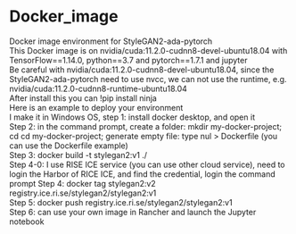 # Docker_image
Docker image environment for StyleGAN2-ada-pytorch  
This Docker image is on nvidia/cuda:11.2.0-cudnn8-devel-ubuntu18.04 with TensorFlow==1.14.0, python==3.7 and pytorch==1.7.1 and jupyter  
Be careful with nvidia/cuda:11.2.0-cudnn8-devel-ubuntu18.04, since the StyleGAN2-ada-pytorch need to use nvcc, we can not use the runtime, e.g. nvidia/cuda:11.2.0-cudnn8-runtime-ubuntu18.04  
After install this you can !pip install ninja  
Here is an example to deploy your environment  
I make it in Windows OS, step 1: install docker desktop, and open it  
Step 2: in the command prompt, create a folder: mkdir my-docker-project; cd cd my-docker-project; generate empty file: type nul > Dockerfile (you can use the Dockerfile example)  
Step 3: docker build -t stylegan2:v1 ./  
Step 4-0: I use RISE ICE service (you can use other cloud service), need to login the Harbor of RICE ICE, and find the credential, login the command prompt
Step 4: docker tag stylegan2:v2 registry.ice.ri.se/stylegan2/stylegan2:v1  
Step 5: docker push registry.ice.ri.se/stylegan2/stylegan2:v1  
Step 6: can use your own image in Rancher and launch the Jupyter notebook  



